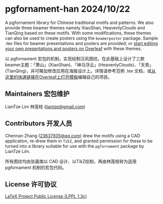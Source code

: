 # pgfornament-han 2024/10/22
A pgfornament library for Chinese traditional motifs and patterns. We also provide three beamer themes namely XiaoShan, HeavenlyClouds and TianQing based on these motifs. With some modifications, these themes can also be used to create posters using the `beamerposter` package. Sample .tex files for beamer presentations and posters are provided; or [start editing your own presentations and posters on Overleaf](https://github.com/liantze/pgfornament-han/wiki) with these themes.

以 pgfornament 宏包的机制，实现绘制汉风图纹。在此基础上设计了三款beamer主题：「萧山」(XiaoShan)、「神马浮云」(HeavenlyClouds)、「天青」(TianQing)，并可略加修改应用在海报设计上。详情请参考范例 .tex 文档，或[从这里的快速链接在Overleaf上打开模板](https://github.com/liantze/pgfornament-han/wiki)编辑自己的项目。

## Maintainers 宏包维护
LianTze Lim 林莲枝 (liantze@gmail.com)

## Contributors 开发人员
Chennan Zhang (23637935@qq.com) drew the motifs using a CAD application,
re-drew them in `TikZ`, and granted permission for these to be turned into
a library suitable for use with the `pgfornament` package by LianTze Lim.

所有图纹均由张晨南以 CAD 设计、以TikZ绘制，再由林莲枝转为适用 pgfornament 机制的宏包代码。

## License 许可协议
[LaTeX Project Public License (LPPL 1.3c)](https://www.latex-project.org/lppl/lppl-1-3c/)
